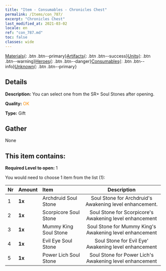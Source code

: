 ```yaml
---
title: "Item - Consumables - Chronicles Chest"
permalink: /Items/con_787/
excerpt: "Chronicles Chest"
last_modified_at: 2021-03-02
locale: en
ref: "con_787.md"
toc: false
classes: wide
---
```

 [Materials](/Items/){: .btn .btn--primary}[Artifacts](/Items/Artifacts/){: .btn .btn--success}[Units](/Items/Units/){: .btn .btn--warning}[Heroes](/Items/Heroes/){: .btn .btn--danger}[Consumables](/Items/Consumables/){: .btn .btn--info}[Unknown](/Items/Unknown/){: .btn .btn--primary}

## Details
 **Description:** You can select one from the SR+ Soul Stones after opening.

 **Quality:** <span style="color: #FF8C00">OK</span>

 **Type:** Gift

## Gather

  None

## This item contains:

 **Required Level to open:** 1

 You would need to choose 1 item from the list (1):

  | Nr | Amount |     Item    | Description |
  |:---|:-------|:------------|:-----------:|
  | 1 |  **1x** | Archdruid Soul Stone | Soul Stone for Archdruid's Awakening level enhancement.  | 
  | 2 |  **1x** | Scorpicore Soul Stone | Soul Stone for Scorpicore's Awakening level enhancement  | 
  | 3 |  **1x** | Mummy King Soul Stone | Soul Stone for Mummy King's Awakening level enhancement  | 
  | 4 |  **1x** | Evil Eye Soul Stone | Soul Stone for Evil Eye' Awakening level enhancement  | 
  | 5 |  **1x** | Power Lich Soul Stone | Soul Stone for Power Lich's Awakening level enhancement  | 
